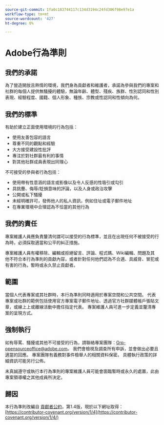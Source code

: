```yaml
---
source-git-commit: 1fa0c183744117c134d3194c24fd306f98e97e1a
workflow-type: tm+mt
source-wordcount: '427'
ht-degree: 0%

---
```

# Adobe行為準則

## 我們的承諾

為了營造開放且熱情的環境，我們身為貢獻者和維護者，承諾為參與我們的專案和社群的每個人提供無騷擾的體驗，無論年齡、體型、殘疾、族群、性別認同和性別表現、經驗程度、國籍、個人形象、種族、宗教或性認同和性傾向為何。

## 我們的標準

有助於建立正面使用環境的行為包括：

* 使用友善包容的語言
* 尊重不同的觀點和經驗
* 大方接受建設性批評
* 專注於對社群最有利的事情
* 對其他社群成員表現出同理心

不可接受的參與者行為包括：

* 使用帶有性意涵的語言或影像以及令人反感的性吸引或勾引
* 具挑釁、侮辱/貶損意味的評論，以及人身或政治攻擊
* 公開或私下騷擾
* 未經明確許可，發佈他人的私人資訊，例如住址或電子郵件地址
* 在專業環境中合理認為不恰當的其他行為

## 我們的責任

專案維護人員應負責釐清何謂可以接受的行為標準，並且在出現任何不被接受的行為時，必須採取適當和公平的糾正措施。

專案維護人員有權移除、編輯或拒絕留言、評論、程式碼、Wiki編輯、問題及其他不符合本行為準則的貢獻內容，或者針對任何他們認為不合適、具威脅、冒犯或有害的行為，暫時或永久禁止貢獻者。

## 範圍

當個人代表專案或其社群時，本行為準則同時適用於專案空間和公共空間。 代表專案或社群的範例包括使用官方專案電子郵件地址、透過官方社群媒體帳戶張貼文章，或線上上或離線活動中擔任指定代表。 專案維護人員可進一步定義並釐清專案的呈現方式。

## 強制執行

如有辱罵、騷擾或其他不可接受的行為，請聯絡專案團隊：Grp-opensourceoffice@adobe.com。 我們會檢視及調查所有申訴，並會做出必要且適當的回應。 專案團隊有義務對事件檢舉人的相關資料保密。
具體執行政策的詳細資訊可能另行公佈。

未真誠遵守或執行本行為準則的專案維護人員可能會面臨暫時或永久的處置，此由專案領導權之其他成員所決定。

## 歸因

本行為準則改編自 [貢獻者公約](https://contributor-covenant.org)，第1.4版，現於以下網址取得： [https://contributor-covenant.org/version/1/4](https://contributor-covenant.org/version/1/4/)
